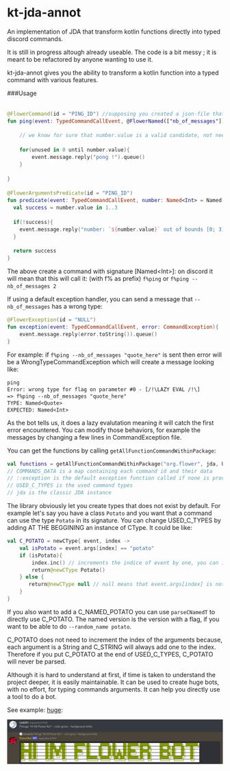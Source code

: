 # kt-jda-annot
An implementation of JDA that transform kotlin functions directly into typed discord commands.

It is still in progress altough already useable. The code is a bit messy ; it is meant to be refactored by anyone wanting
to use it. 

kt-jda-annot gives you the ability to transform a kotlin function into a typed command with various features.

###Usage

```kotlin

@FlowerCommand(id = "PING_ID") //supposing you created a json-file that you will give when creating discord commands
fun ping(event: TypedCommandCallEvent, @FlowerNamed(["nb_of_messages"]) number: Named<Int> = Named("", 1) ){

    // we know for sure that number.value is a valid candidate, not need to verify

    for(unused in 0 until number.value){
        event.message.reply("pong !").queue() 
    }

}

@FlowerArgumentsPredicate(id = "PING_ID")
fun predicate(event: TypedCommandCallEvent, number: Named<Int> = Named("", 1)){
  val success = number.value in 1..3
  
  if(!success){
    event.message.reply("number: `${number.value}` out of bounds [0; 3]").queue()
  }
  
  return success
}

```

The above create a command with signature \[Named\<Int\>\]: on discord it will mean that this will call it: (with f% as prefix)
  `f%ping` or `f%ping --nb_of_messages 2`
  
If using a default exception handler, you can send a message that `--nb_of_messages` has a wrong type:

```kotlin
@FlowerException(id = "NULL")
fun exception(event: TypedCommandCallEvent, error: CommandException){
    event.message.reply(error.toString()).queue()
}
```

For example: if `f%ping --nb_of_messages "quote_here"` is sent then error will be a WrongTypeCommandException which will create a message looking like:
```
ping
Error: wrong type for flag on parameter #0 - [/!\LAZY EVAL /!\]
=> f%ping --nb_of_messages "quote_here"
TYPE: Named<Quote>
EXPECTED: Named<Int>
```
As the bot tells us, it does a lazy evalutation meaning it will catch the first error encountered.
You can modify those behaviors, for example the messages by changing a few lines in CommandException file.

You can get the functions by calling `getAllFunctionCommandWithinPackage`:
```kotlin
val functions = getAllFunctionCommandWithinPackage("org.flower", jda, USED_C_TYPES, ::exception, COMMANDS_DATA)
// COMMANDS_DATA is a map containing each command id and their data
// ::exception is the default exception function called if none is provided with FlowerException and a corresponding id
// USED_C_TYPES is the used command types
// jda is the classic JDA instance
```
The library obviously let you create types that does not exist by default.
For example let's say you have a class `Potato` and you want that a command can use the type `Potato` in its signature.
You can change USED_C_TYPES by adding AT THE BEGGINING an instance of CType<Potato>. It could be like:
  
```kotlin
val C_POTATO = newCType{ event, index ->
    val isPotato = event.args[index] == "potato"
    if (isPotato){
        index.inc() // increments the indice of event by one, you can increase by more if you want (C_QUOTE for example)
        return@newCType Potato()
    } else {
       return@newCType null // null means that event.args[index] is not a potato and no increment is needed
    } 
}
```
  
If you also want to add a C_NAMED_POTATO you can use `parseCNamedT` to directly use C_POTATO. The named version is the version with 
a flag, if you want to be able to do `--random_name potato`.

C_POTATO does not need to increment the index of the arguments because, each argument is a String and C_STRING will always add one to the index.
Therefore if you put C_POTATO at the end of USED_C_TYPES, C_POTATO will never be parsed.
    
Although it is hard to understand at first, if time is taken to understand the project deeper, it is easily maintainable. It can be used to create huge bots, with no effort, for typing commands arguments. It can help you directly use a tool to do a bot.
    
See example:
    [huge](https://github.com/Loatchi/kt-jda-annot/blob/master/src/example/kotlin/org/flower/example/Huge.kt):

![alt text](https://github.com/Loatchi/kt-jda-annot/blob/master/example.png)
